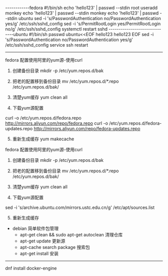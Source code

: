------------fedora
#!/bin/sh
echo 'hello123' | passwd --stdin root
useradd monkey
echo 'hello123' | passwd --stdin monkey
echo 'hello123' | passwd --stdin ubuntu
sed -i 's/PasswordAuthentication no/PasswordAuthentication yes/g' /etc/ssh/sshd_config
sed -i 's/PermitRootLogin yes/PermitRootLogin no/g' /etc/ssh/sshd_config
systemctl  restart sshd
------------------------------ubuntu
#!/bin/sh
passwd ubuntu<<EOF
hello123
hello123
EOF
sed -i 's/PasswordAuthentication no/PasswordAuthentication yes/g' /etc/ssh/sshd_config
service ssh restart

-------------------------------------------
fedora 配置使用阿里的yum源-使用curl

1. 创建备份目录
mkdir -p /etc/yum.repos.d/bak

2. 把老的配置移到备份目录
mv /etc/yum.repos.d/*.repo /etc/yum.repos.d/bak/

3. 清楚yum缓存
yum clean all

4. 下载yum源配置

curl -o /etc/yum.repos.d/fedora.repo http://mirrors.aliyun.com/repo/fedora.repo
curl -o /etc/yum.repos.d/fedora-updates.repo http://mirrors.aliyun.com/repo/fedora-updates.repo

5. 重新生成缓存
yum makecache


fedora 配置使用阿里的yum源-使用curl

1. 创建备份目录
mkdir -p /etc/yum.repos.d/bak

2. 把老的配置移到备份目录
mv /etc/yum.repos.d/*.repo /etc/yum.repos.d/bak/

3. 清楚yum缓存
yum clean all

4. 下载yum源配置

sed -i 's/archive.ubuntu.com/mirrors.ustc.edu.cn/g' /etc/apt/sources.list

5. 重新生成缓存
+ debian 简单软件包管理
    - apt-get clean && sudo apt-get autoclean  清理仓库
    - apt-get update 更新源
    - apt-cache search package 搜索包
    - apt-get install 安装



----------------
dnf install docker-engine